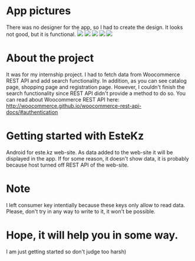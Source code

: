 # App pictures
There was no designer for the app, so I had to create the design. It looks not good, but it is functional.
![](https://github.com/Ademaove/picturesforEstekz/blob/master/photo5429134336738832315.jpg)
![](https://github.com/Ademaove/picturesforEstekz/blob/master/photo5429134336738832314.jpg)
![](https://github.com/Ademaove/picturesforEstekz/blob/master/photo5429134336738832313.jpg)
![](https://github.com/Ademaove/picturesforEstekz/blob/master/photo5429134336738832312.jpg)
![](https://github.com/Ademaove/picturesforEstekz/blob/master/photo5429134336738832311.jpg)
# About the project
It was for my internship project. I had to fetch data from Woocommerce REST API and add search functionality. In addition, as you can see catalog page, shopping page and registration page. However, I couldn't finish the search functionality since REST API didn't provide a method to do so. You can read about Woocommerce REST API here: http://woocommerce.github.io/woocommerce-rest-api-docs/#authentication
# Getting started with EsteKz
Android for este.kz web-site. As data added to the web-site it will be displayed in the app. If for some reason, it doesn't show data, it is probably because host turned off REST API of the web-site.
# Note
I left consumer key intentially because these keys only allow to read data. Please, don't try in any way to write to it, it won't be possible.
# Hope, it will help you in some way. 
I am just getting started so don't judge too harsh)
